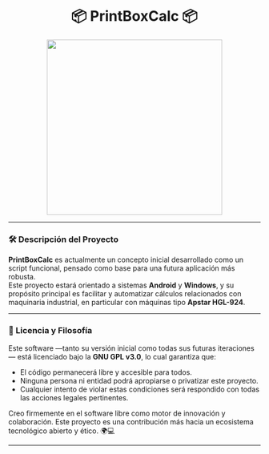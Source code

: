 <h1 align="center">📦 PrintBoxCalc 📦</h1>

<p align="center">
  <img src="https://media.giphy.com/media/v1.Y2lkPWVjZjA1ZTQ3bGRhZjMyZXg0azhmb3RuZG9iaGtheTg2cWRzc29lYWhpNGtic3pueCZlcD12MV9zdGlja2Vyc19zZWFyY2gmY3Q9cw/c0xcPudJy1JDy/giphy.gif" width="350"/>
</p>

---

### 🛠️ Descripción del Proyecto

**PrintBoxCalc** es actualmente un concepto inicial desarrollado como un script funcional, pensado como base para una futura aplicación más robusta.  
Este proyecto estará orientado a sistemas **Android** y **Windows**, y su propósito principal es facilitar y automatizar cálculos relacionados con maquinaria industrial, en particular con máquinas tipo **Apstar HGL-924**.

---

### 📜 Licencia y Filosofía

Este software —tanto su versión inicial como todas sus futuras iteraciones— está licenciado bajo la **GNU GPL v3.0**, lo cual garantiza que:

- El código permanecerá libre y accesible para todos.
- Ninguna persona ni entidad podrá apropiarse o privatizar este proyecto.
- Cualquier intento de violar estas condiciones será respondido con todas las acciones legales pertinentes.

Creo firmemente en el software libre como motor de innovación y colaboración. Este proyecto es una contribución más hacia un ecosistema tecnológico abierto y ético. 🌍💻

---
